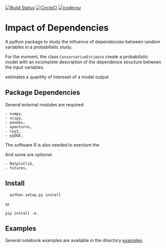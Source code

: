 [![Build Status](https://travis-ci.org/NazBen/impact-of-dependence.svg?branch=master)](https://travis-ci.org/NazBen/impact-of-dependence)
[![CircleCI](https://circleci.com/gh/NazBen/impact-of-dependence.svg?style=svg)](https://circleci.com/gh/NazBen/impact-of-dependence)
[![codecov](https://codecov.io/gh/NazBen/impact-of-dependence/branch/master/graph/badge.svg)](https://codecov.io/gh/NazBen/impact-of-dependence)
# Impact of Dependencies

A python package to study the influence of dependencies between random variables in a probabilistic study. 

For the moment, the class `ConservativeEstimate` create a probabilistic model with an incomplete description of the dependence structure between the input variables. 

estimates a quantity of intereset of a model output

## Package Dependencies

Several external modules are required:

    - numpy,
    - scipy,
    - pandas,
    - openturns,
    - rpy2,
    - pyDOE.
    
The software R is also needed to execture the 

And some are optional:

    - Matplotlib,
    - futures.
    

## Install

```
  python setup.py install
```

or 

```
pip install -e.
```

## Examples

Several notebook examples are available in the directory [examples](https://github.com/NazBen/impact-of-dependence/tree/master/examples).

